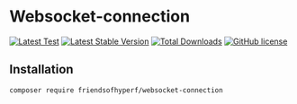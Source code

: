# Websocket-connection

[![Latest Test](https://github.com/friendsofhyperf/websocket-connection/workflows/tests/badge.svg)](https://github.com/friendsofhyperf/websocket-connection/actions)
[![Latest Stable Version](https://poser.pugx.org/friendsofhyperf/websocket-connection/version.png)](https://packagist.org/packages/friendsofhyperf/websocket-connection)
[![Total Downloads](https://poser.pugx.org/friendsofhyperf/websocket-connection/d/total.png)](https://packagist.org/packages/friendsofhyperf/websocket-connection)
[![GitHub license](https://img.shields.io/github/license/friendsofhyperf/websocket-connection)](https://github.com/friendsofhyperf/websocket-connection)

## Installation

~~~base
composer require friendsofhyperf/websocket-connection
~~~
